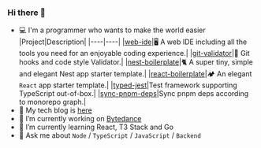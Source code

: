### Hi there 👋

- 💻 I'm a programmer who wants to make the world easier
  |Project|Description|
  |----|----|
  |[web-ide](https://github.com/zanminkian/web-ide)|🖥️ A web IDE including all the tools you need for an enjoyable coding experience.|
  |[git-validator](https://github.com/zanminkian/git-validator)|🌟 Git hooks and code style Validator.|
  |[nest-boilerplate](https://github.com/zanminkian/nest-boilerplate)|🐈 A super tiny, simple and elegant Nest app starter template.|
  |[react-boilerplate](https://github.com/zanminkian/react-boilerplate)|🏕 An elegant `React` app starter template.|
  |[typed-jest](https://github.com/zanminkian/typed-jest)|Test framework supporting TypeScript out-of-box.|
  |[sync-pnpm-deps](https://github.com/zanminkian/sync-pnpm-deps)|Sync pnpm deps according to monorepo graph.|
- 📖 My tech blog is [here](https://zanminkian.github.io)
- 🔭 I’m currently working on [Bytedance](https://github.com/bytedance)
- 🌱 I’m currently learning React, T3 Stack and Go
- 💬 Ask me about `Node` / `TypeScript` / `JavaScript` / `Backend` 
